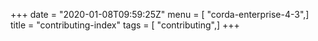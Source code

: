 +++
date = "2020-01-08T09:59:25Z"
menu = [ "corda-enterprise-4-3",]
title = "contributing-index"
tags = [ "contributing",]
+++

